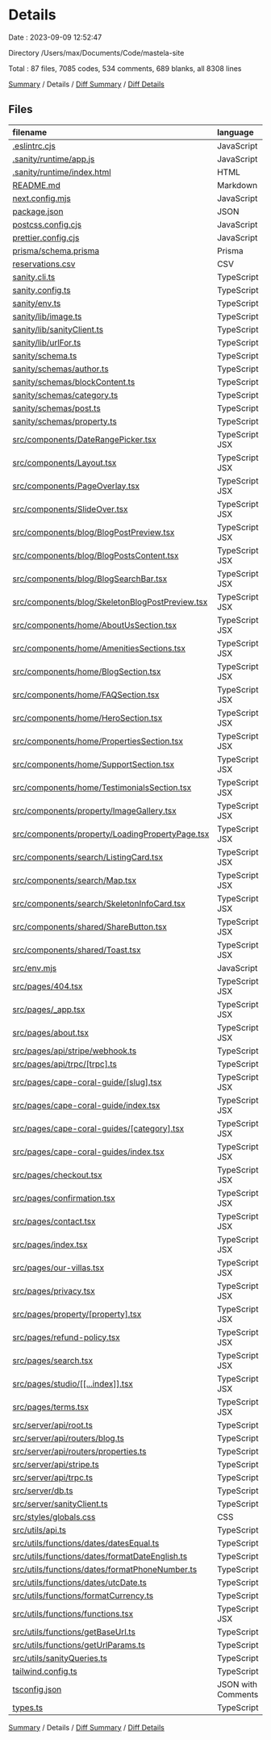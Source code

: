 # Details

Date : 2023-09-09 12:52:47

Directory /Users/max/Documents/Code/mastela-site

Total : 87 files,  7085 codes, 534 comments, 689 blanks, all 8308 lines

[Summary](results.md) / Details / [Diff Summary](diff.md) / [Diff Details](diff-details.md)

## Files
| filename | language | code | comment | blank | total |
| :--- | :--- | ---: | ---: | ---: | ---: |
| [.eslintrc.cjs](/.eslintrc.cjs) | JavaScript | 31 | 2 | 3 | 36 |
| [.sanity/runtime/app.js](/.sanity/runtime/app.js) | JavaScript | 7 | 2 | 3 | 12 |
| [.sanity/runtime/index.html](/.sanity/runtime/index.html) | HTML | 169 | 4 | 30 | 203 |
| [README.md](/README.md) | Markdown | 17 | 0 | 12 | 29 |
| [next.config.mjs](/next.config.mjs) | JavaScript | 17 | 11 | 2 | 30 |
| [package.json](/package.json) | JSON | 72 | 0 | 1 | 73 |
| [postcss.config.cjs](/postcss.config.cjs) | JavaScript | 7 | 0 | 2 | 9 |
| [prettier.config.cjs](/prettier.config.cjs) | JavaScript | 4 | 1 | 2 | 7 |
| [prisma/schema.prisma](/prisma/schema.prisma) | Prisma | 45 | 2 | 8 | 55 |
| [reservations.csv](/reservations.csv) | CSV | 93 | 0 | 0 | 93 |
| [sanity.cli.ts](/sanity.cli.ts) | TypeScript | 4 | 4 | 3 | 11 |
| [sanity.config.ts](/sanity.config.ts) | TypeScript | 15 | 7 | 4 | 26 |
| [sanity/env.ts](/sanity/env.ts) | TypeScript | 17 | 0 | 6 | 23 |
| [sanity/lib/image.ts](/sanity/lib/image.ts) | TypeScript | 10 | 0 | 4 | 14 |
| [sanity/lib/sanityClient.ts](/sanity/lib/sanityClient.ts) | TypeScript | 8 | 0 | 3 | 11 |
| [sanity/lib/urlFor.ts](/sanity/lib/urlFor.ts) | TypeScript | 6 | 0 | 0 | 6 |
| [sanity/schema.ts](/sanity/schema.ts) | TypeScript | 9 | 0 | 3 | 12 |
| [sanity/schemas/author.ts](/sanity/schemas/author.ts) | TypeScript | 61 | 0 | 2 | 63 |
| [sanity/schemas/blockContent.ts](/sanity/schemas/blockContent.ts) | TypeScript | 52 | 21 | 3 | 76 |
| [sanity/schemas/category.ts](/sanity/schemas/category.ts) | TypeScript | 51 | 0 | 2 | 53 |
| [sanity/schemas/post.ts](/sanity/schemas/post.ts) | TypeScript | 109 | 0 | 3 | 112 |
| [sanity/schemas/property.ts](/sanity/schemas/property.ts) | TypeScript | 151 | 8 | 3 | 162 |
| [src/components/DateRangePicker.tsx](/src/components/DateRangePicker.tsx) | TypeScript JSX | 98 | 3 | 10 | 111 |
| [src/components/Layout.tsx](/src/components/Layout.tsx) | TypeScript JSX | 314 | 60 | 9 | 383 |
| [src/components/PageOverlay.tsx](/src/components/PageOverlay.tsx) | TypeScript JSX | 71 | 1 | 2 | 74 |
| [src/components/SlideOver.tsx](/src/components/SlideOver.tsx) | TypeScript JSX | 73 | 0 | 3 | 76 |
| [src/components/blog/BlogPostPreview.tsx](/src/components/blog/BlogPostPreview.tsx) | TypeScript JSX | 127 | 4 | 13 | 144 |
| [src/components/blog/BlogPostsContent.tsx](/src/components/blog/BlogPostsContent.tsx) | TypeScript JSX | 83 | 0 | 4 | 87 |
| [src/components/blog/BlogSearchBar.tsx](/src/components/blog/BlogSearchBar.tsx) | TypeScript JSX | 96 | 0 | 7 | 103 |
| [src/components/blog/SkeletonBlogPostPreview.tsx](/src/components/blog/SkeletonBlogPostPreview.tsx) | TypeScript JSX | 33 | 0 | 5 | 38 |
| [src/components/home/AboutUsSection.tsx](/src/components/home/AboutUsSection.tsx) | TypeScript JSX | 132 | 0 | 3 | 135 |
| [src/components/home/AmenitiesSections.tsx](/src/components/home/AmenitiesSections.tsx) | TypeScript JSX | 90 | 0 | 5 | 95 |
| [src/components/home/BlogSection.tsx](/src/components/home/BlogSection.tsx) | TypeScript JSX | 81 | 0 | 7 | 88 |
| [src/components/home/FAQSection.tsx](/src/components/home/FAQSection.tsx) | TypeScript JSX | 61 | 7 | 3 | 71 |
| [src/components/home/HeroSection.tsx](/src/components/home/HeroSection.tsx) | TypeScript JSX | 177 | 7 | 6 | 190 |
| [src/components/home/PropertiesSection.tsx](/src/components/home/PropertiesSection.tsx) | TypeScript JSX | 71 | 1 | 5 | 77 |
| [src/components/home/SupportSection.tsx](/src/components/home/SupportSection.tsx) | TypeScript JSX | 48 | 0 | 4 | 52 |
| [src/components/home/TestimonialsSection.tsx](/src/components/home/TestimonialsSection.tsx) | TypeScript JSX | 73 | 0 | 5 | 78 |
| [src/components/property/ImageGallery.tsx](/src/components/property/ImageGallery.tsx) | TypeScript JSX | 87 | 4 | 8 | 99 |
| [src/components/property/LoadingPropertyPage.tsx](/src/components/property/LoadingPropertyPage.tsx) | TypeScript JSX | 134 | 13 | 9 | 156 |
| [src/components/search/ListingCard.tsx](/src/components/search/ListingCard.tsx) | TypeScript JSX | 140 | 7 | 18 | 165 |
| [src/components/search/Map.tsx](/src/components/search/Map.tsx) | TypeScript JSX | 29 | 2 | 6 | 37 |
| [src/components/search/SkeletonInfoCard.tsx](/src/components/search/SkeletonInfoCard.tsx) | TypeScript JSX | 21 | 0 | 2 | 23 |
| [src/components/shared/ShareButton.tsx](/src/components/shared/ShareButton.tsx) | TypeScript JSX | 21 | 0 | 2 | 23 |
| [src/components/shared/Toast.tsx](/src/components/shared/Toast.tsx) | TypeScript JSX | 18 | 0 | 1 | 19 |
| [src/env.mjs](/src/env.mjs) | JavaScript | 31 | 17 | 5 | 53 |
| [src/pages/404.tsx](/src/pages/404.tsx) | TypeScript JSX | 29 | 0 | 5 | 34 |
| [src/pages/_app.tsx](/src/pages/_app.tsx) | TypeScript JSX | 25 | 0 | 5 | 30 |
| [src/pages/about.tsx](/src/pages/about.tsx) | TypeScript JSX | 371 | 3 | 13 | 387 |
| [src/pages/api/stripe/webhook.ts](/src/pages/api/stripe/webhook.ts) | TypeScript | 115 | 8 | 17 | 140 |
| [src/pages/api/trpc/[trpc].ts](/src/pages/api/trpc/%5Btrpc%5D.ts) | TypeScript | 16 | 1 | 2 | 19 |
| [src/pages/cape-coral-guide/[slug].tsx](/src/pages/cape-coral-guide/%5Bslug%5D.tsx) | TypeScript JSX | 158 | 2 | 24 | 184 |
| [src/pages/cape-coral-guide/index.tsx](/src/pages/cape-coral-guide/index.tsx) | TypeScript JSX | 115 | 3 | 12 | 130 |
| [src/pages/cape-coral-guides/[category].tsx](/src/pages/cape-coral-guides/%5Bcategory%5D.tsx) | TypeScript JSX | 79 | 5 | 18 | 102 |
| [src/pages/cape-coral-guides/index.tsx](/src/pages/cape-coral-guides/index.tsx) | TypeScript JSX | 56 | 3 | 14 | 73 |
| [src/pages/checkout.tsx](/src/pages/checkout.tsx) | TypeScript JSX | 632 | 31 | 58 | 721 |
| [src/pages/confirmation.tsx](/src/pages/confirmation.tsx) | TypeScript JSX | 217 | 2 | 22 | 241 |
| [src/pages/contact.tsx](/src/pages/contact.tsx) | TypeScript JSX | 195 | 0 | 4 | 199 |
| [src/pages/index.tsx](/src/pages/index.tsx) | TypeScript JSX | 87 | 6 | 15 | 108 |
| [src/pages/our-villas.tsx](/src/pages/our-villas.tsx) | TypeScript JSX | 30 | 3 | 6 | 39 |
| [src/pages/privacy.tsx](/src/pages/privacy.tsx) | TypeScript JSX | 59 | 0 | 4 | 63 |
| [src/pages/property/[property].tsx](/src/pages/property/%5Bproperty%5D.tsx) | TypeScript JSX | 721 | 23 | 64 | 808 |
| [src/pages/refund-policy.tsx](/src/pages/refund-policy.tsx) | TypeScript JSX | 52 | 0 | 4 | 56 |
| [src/pages/search.tsx](/src/pages/search.tsx) | TypeScript JSX | 105 | 3 | 14 | 122 |
| [src/pages/studio/[[...index]].tsx](/src/pages/studio/%5B%5B...index%5D%5D.tsx) | TypeScript JSX | 16 | 0 | 1 | 17 |
| [src/pages/terms.tsx](/src/pages/terms.tsx) | TypeScript JSX | 69 | 0 | 4 | 73 |
| [src/server/api/root.ts](/src/server/api/root.ts) | TypeScript | 8 | 6 | 3 | 17 |
| [src/server/api/routers/blog.ts](/src/server/api/routers/blog.ts) | TypeScript | 20 | 0 | 3 | 23 |
| [src/server/api/routers/properties.ts](/src/server/api/routers/properties.ts) | TypeScript | 354 | 137 | 42 | 533 |
| [src/server/api/stripe.ts](/src/server/api/stripe.ts) | TypeScript | 5 | 0 | 1 | 6 |
| [src/server/api/trpc.ts](/src/server/api/trpc.ts) | TypeScript | 31 | 56 | 10 | 97 |
| [src/server/db.ts](/src/server/db.ts) | TypeScript | 12 | 0 | 4 | 16 |
| [src/server/sanityClient.ts](/src/server/sanityClient.ts) | TypeScript | 11 | 0 | 3 | 14 |
| [src/styles/globals.css](/src/styles/globals.css) | CSS | 21 | 0 | 6 | 27 |
| [src/utils/api.ts](/src/utils/api.ts) | TypeScript | 30 | 32 | 6 | 68 |
| [src/utils/functions/dates/datesEqual.ts](/src/utils/functions/dates/datesEqual.ts) | TypeScript | 3 | 0 | 0 | 3 |
| [src/utils/functions/dates/formatDateEnglish.ts](/src/utils/functions/dates/formatDateEnglish.ts) | TypeScript | 21 | 0 | 6 | 27 |
| [src/utils/functions/dates/formatPhoneNumber.ts](/src/utils/functions/dates/formatPhoneNumber.ts) | TypeScript | 11 | 6 | 3 | 20 |
| [src/utils/functions/dates/utcDate.ts](/src/utils/functions/dates/utcDate.ts) | TypeScript | 4 | 0 | 2 | 6 |
| [src/utils/functions/formatCurrency.ts](/src/utils/functions/formatCurrency.ts) | TypeScript | 23 | 1 | 6 | 30 |
| [src/utils/functions/functions.tsx](/src/utils/functions/functions.tsx) | TypeScript JSX | 20 | 0 | 8 | 28 |
| [src/utils/functions/getBaseUrl.ts](/src/utils/functions/getBaseUrl.ts) | TypeScript | 4 | 0 | 0 | 4 |
| [src/utils/functions/getUrlParams.ts](/src/utils/functions/getUrlParams.ts) | TypeScript | 11 | 0 | 2 | 13 |
| [src/utils/sanityQueries.ts](/src/utils/sanityQueries.ts) | TypeScript | 29 | 6 | 5 | 40 |
| [tailwind.config.ts](/tailwind.config.ts) | TypeScript | 36 | 0 | 2 | 38 |
| [tsconfig.json](/tsconfig.json) | JSON with Comments | 25 | 9 | 0 | 34 |
| [types.ts](/types.ts) | TypeScript | 195 | 0 | 30 | 225 |

[Summary](results.md) / Details / [Diff Summary](diff.md) / [Diff Details](diff-details.md)